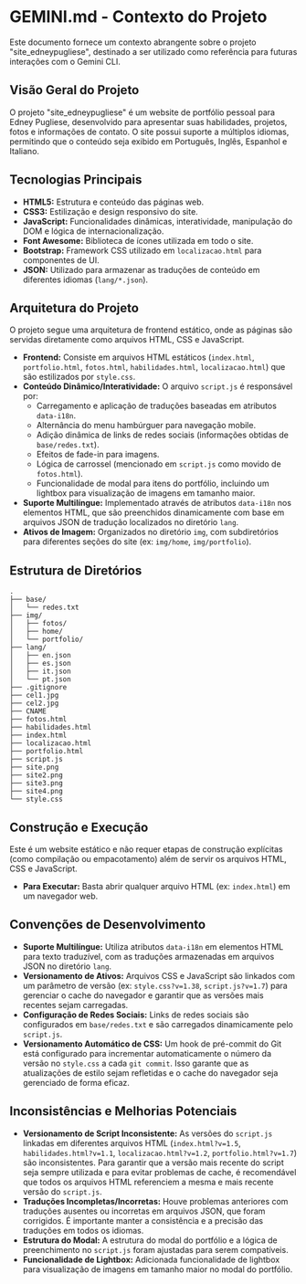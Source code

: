# GEMINI.md - Contexto do Projeto

Este documento fornece um contexto abrangente sobre o projeto "site_edneypugliese", destinado a ser utilizado como referência para futuras interações com o Gemini CLI.

## Visão Geral do Projeto

O projeto "site_edneypugliese" é um website de portfólio pessoal para Edney Pugliese, desenvolvido para apresentar suas habilidades, projetos, fotos e informações de contato. O site possui suporte a múltiplos idiomas, permitindo que o conteúdo seja exibido em Português, Inglês, Espanhol e Italiano.

## Tecnologias Principais

*   **HTML5:** Estrutura e conteúdo das páginas web.
*   **CSS3:** Estilização e design responsivo do site.
*   **JavaScript:** Funcionalidades dinâmicas, interatividade, manipulação do DOM e lógica de internacionalização.
*   **Font Awesome:** Biblioteca de ícones utilizada em todo o site.
*   **Bootstrap:** Framework CSS utilizado em `localizacao.html` para componentes de UI.
*   **JSON:** Utilizado para armazenar as traduções de conteúdo em diferentes idiomas (`lang/*.json`).

## Arquitetura do Projeto

O projeto segue uma arquitetura de frontend estático, onde as páginas são servidas diretamente como arquivos HTML, CSS e JavaScript.

*   **Frontend:** Consiste em arquivos HTML estáticos (`index.html`, `portfolio.html`, `fotos.html`, `habilidades.html`, `localizacao.html`) que são estilizados por `style.css`.
*   **Conteúdo Dinâmico/Interatividade:** O arquivo `script.js` é responsável por:
    *   Carregamento e aplicação de traduções baseadas em atributos `data-i18n`.
    *   Alternância do menu hambúrguer para navegação mobile.
    *   Adição dinâmica de links de redes sociais (informações obtidas de `base/redes.txt`).
    *   Efeitos de fade-in para imagens.
    *   Lógica de carrossel (mencionado em `script.js` como movido de `fotos.html`).
    *   Funcionalidade de modal para itens do portfólio, incluindo um lightbox para visualização de imagens em tamanho maior.
*   **Suporte Multilíngue:** Implementado através de atributos `data-i18n` nos elementos HTML, que são preenchidos dinamicamente com base em arquivos JSON de tradução localizados no diretório `lang`.
*   **Ativos de Imagem:** Organizados no diretório `img`, com subdiretórios para diferentes seções do site (ex: `img/home`, `img/portfolio`).

## Estrutura de Diretórios

```
.
├── base/
│   └── redes.txt
├── img/
│   ├── fotos/
│   ├── home/
│   └── portfolio/
├── lang/
│   ├── en.json
│   ├── es.json
│   ├── it.json
│   └── pt.json
├── .gitignore
├── cel1.jpg
├── cel2.jpg
├── CNAME
├── fotos.html
├── habilidades.html
├── index.html
├── localizacao.html
├── portfolio.html
├── script.js
├── site.png
├── site2.png
├── site3.png
├── site4.png
└── style.css
```

## Construção e Execução

Este é um website estático e não requer etapas de construção explícitas (como compilação ou empacotamento) além de servir os arquivos HTML, CSS e JavaScript.

*   **Para Executar:** Basta abrir qualquer arquivo HTML (ex: `index.html`) em um navegador web.

## Convenções de Desenvolvimento

*   **Suporte Multilíngue:** Utiliza atributos `data-i18n` em elementos HTML para texto traduzível, com as traduções armazenadas em arquivos JSON no diretório `lang`.
*   **Versionamento de Ativos:** Arquivos CSS e JavaScript são linkados com um parâmetro de versão (ex: `style.css?v=1.38`, `script.js?v=1.7`) para gerenciar o cache do navegador e garantir que as versões mais recentes sejam carregadas.
*   **Configuração de Redes Sociais:** Links de redes sociais são configurados em `base/redes.txt` e são carregados dinamicamente pelo `script.js`.
*   **Versionamento Automático de CSS:** Um hook de pré-commit do Git está configurado para incrementar automaticamente o número da versão no `style.css` a cada `git commit`. Isso garante que as atualizações de estilo sejam refletidas e o cache do navegador seja gerenciado de forma eficaz.

## Inconsistências e Melhorias Potenciais

*   **Versionamento de Script Inconsistente:** As versões do `script.js` linkadas em diferentes arquivos HTML (`index.html?v=1.5`, `habilidades.html?v=1.1`, `localizacao.html?v=1.2`, `portfolio.html?v=1.7`) são inconsistentes. Para garantir que a versão mais recente do script seja sempre utilizada e para evitar problemas de cache, é recomendável que todos os arquivos HTML referenciem a mesma e mais recente versão do `script.js`.
*   **Traduções Incompletas/Incorretas:** Houve problemas anteriores com traduções ausentes ou incorretas em arquivos JSON, que foram corrigidos. É importante manter a consistência e a precisão das traduções em todos os idiomas.
*   **Estrutura do Modal:** A estrutura do modal do portfólio e a lógica de preenchimento no `script.js` foram ajustadas para serem compatíveis.
*   **Funcionalidade de Lightbox:** Adicionada funcionalidade de lightbox para visualização de imagens em tamanho maior no modal do portfólio.
